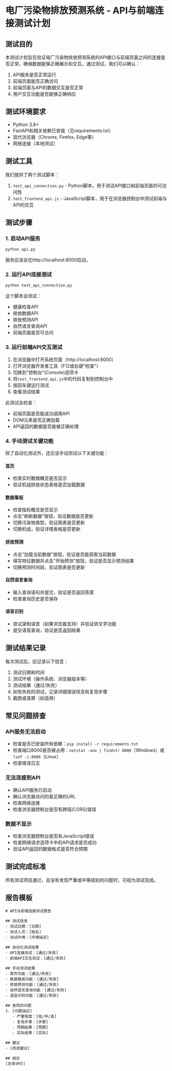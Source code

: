 # 电厂污染物排放预测系统 - API与前端连接测试计划

## 测试目的

本测试计划旨在验证电厂污染物排放预测系统的API接口与前端页面之间的连接是否正常，确保数据能够正确展示和交互。通过测试，我们可以确认：

1. API服务是否正常运行
2. 前端页面能否正确访问
3. 前端页面与API的数据交互是否正常
4. 用户交互功能是否能够正确响应

## 测试环境要求

- Python 3.8+
- FastAPI和相关依赖已安装（见requirements.txt）
- 现代浏览器（Chrome, Firefox, Edge等）
- 网络连接（本地测试）

## 测试工具

我们提供了两个测试脚本：

1. `test_api_connection.py` - Python脚本，用于测试API接口和前端页面的可访问性
2. `test_frontend_api.js` - JavaScript脚本，用于在浏览器控制台中测试前端与API的交互

## 测试步骤

### 1. 启动API服务

```bash
python api.py
```

服务应该会在http://localhost:8000启动。

### 2. 运行API连接测试

```bash
python test_api_connection.py
```

这个脚本会测试：
- 健康检查API
- 排放数据API
- 排放预测API
- 自然语言查询API
- 前端页面是否可访问

### 3. 运行前端API交互测试

1. 在浏览器中打开系统页面（http://localhost:8000）
2. 打开浏览器开发者工具（F12或右键"检查"）
3. 切换到"控制台"(Console)选项卡
4. 将`test_frontend_api.js`中的代码复制到控制台中
5. 按回车键运行测试
6. 查看测试结果

此测试会检查：
- 前端页面是否能成功调用API
- DOM元素是否正确加载
- API返回的数据是否能被正确处理

### 4. 手动测试关键功能

除了自动化测试外，还应该手动测试以下关键功能：

#### 首页
- 检查实时数据概览是否显示
- 验证机组排放状态表格是否加载数据

#### 数据看板
- 检查指标概览是否显示
- 点击"刷新数据"按钮，验证数据是否更新
- 切换污染物类型，验证图表是否更新
- 切换机组，验证详情表格是否更新

#### 排放预测
- 点击"加载当前数据"按钮，验证是否能获取当前数据
- 填写特征数据并点击"开始预测"按钮，验证是否显示预测结果
- 切换预测时间段，验证图表是否更新

#### 自然语言查询
- 输入查询语句并提交，验证是否返回答案
- 检查查询历史是否保存

#### 语音识别
- 尝试录制语音（如果浏览器支持）并验证转文字功能
- 提交语音查询，验证是否返回结果

## 测试结果记录

每次测试后，应记录以下信息：

1. 测试日期和时间
2. 测试环境（操作系统、浏览器版本等）
3. 测试结果（通过/失败）
4. 如有失败的测试，记录详细错误信息和复现步骤
5. 截图或录屏（如适用）

## 常见问题排查

### API服务无法启动
- 检查是否已安装所有依赖：`pip install -r requirements.txt`
- 检查端口8000是否被占用：`netstat -ano | findstr 8000`（Windows）或 `lsof -i:8000`（Linux）
- 检查错误日志

### 无法连接到API
- 确认API服务已启动
- 确认浏览器访问的是正确的URL
- 检查网络连接
- 检查浏览器控制台是否有跨域(CORS)错误

### 数据不显示
- 检查浏览器控制台是否有JavaScript错误
- 检查网络请求选项卡中的API请求是否成功
- 验证API返回的数据格式是否符合预期

## 测试完成标准

所有测试项目通过，且没有发现严重或中等级别的问题时，可视为测试完成。

## 报告模板

```
# API与前端连接测试报告

## 测试信息
- 测试日期：[日期]
- 测试人员：[姓名]
- 测试环境：[环境描述]

## 自动化测试结果
- API连接测试：[通过/失败]
- 前端API交互测试：[通过/失败]

## 手动测试结果
- 首页功能：[通过/失败]
- 数据看板功能：[通过/失败]
- 排放预测功能：[通过/失败]
- 自然语言查询功能：[通过/失败]
- 语音识别功能：[通过/失败]

## 发现的问题
1. [问题描述]
   - 严重程度：[低/中/高]
   - 复现步骤：[步骤]
   - 预期结果：[预期]
   - 实际结果：[实际]

## 建议
- [改进建议]

## 结论
[总体评价] 